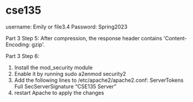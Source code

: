 # cse135
username: Emily    or    file3.4
Password: Spring2023

Part 3 Step 5: 
After compression, the response header contains 'Content-Encoding: gzip'.

Part 3 Step 6: 
1. Install the mod_security module
2. Enable it by running sudo a2enmod security2
3. Add the following lines to /etc/apache2/apache2.conf:
   ServerTokens Full
   SecServerSignature “CSE135 Server”
4. restart Apache to apply the changes